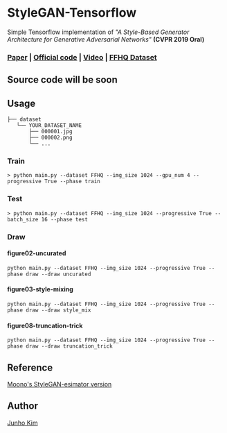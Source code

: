 # StyleGAN-Tensorflow
Simple Tensorflow implementation of *"A Style-Based Generator Architecture for Generative Adversarial Networks"* **(CVPR 2019 Oral)**

### [Paper](https://arxiv.org/abs/1812.04948) | [Official code](https://github.com/NVlabs/stylegan) | [Video](https://www.youtube.com/watch?v=kSLJriaOumA&feature=youtu.be) | [FFHQ Dataset](https://github.com/NVlabs/ffhq-dataset) 

## Source code will be soon

## Usage
```
├── dataset
   └── YOUR_DATASET_NAME
       ├── 000001.jpg 
       ├── 000002.png
       └── ...
```

### Train
```
> python main.py --dataset FFHQ --img_size 1024 --gpu_num 4 --progressive True --phase train
```

### Test
```
> python main.py --dataset FFHQ --img_size 1024 --progressive True --batch_size 16 --phase test
```

### Draw
#### figure02-uncurated
```
python main.py --dataset FFHQ --img_size 1024 --progressive True --phase draw --draw uncurated
```

#### figure03-style-mixing
```
python main.py --dataset FFHQ --img_size 1024 --progressive True --phase draw --draw style_mix
```

#### figure08-truncation-trick
```
python main.py --dataset FFHQ --img_size 1024 --progressive True --phase draw --draw truncation_trick
```

## Reference
[Moono's StyleGAN-esimator version](https://github.com/moono/stylegan-reproduced)

## Author
[Junho Kim](http://bit.ly/jhkim_ai)
